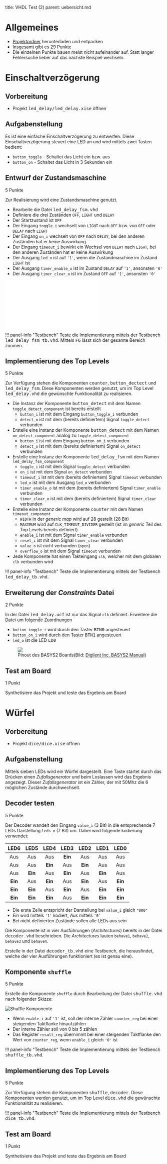 title: VHDL Test (2)
parent: uebersicht.md

# Allgemeines
* [Projektordner]({filename}vhdl_test_2.compress) herunterladen und entpacken
* Insgesamt gibt es <span class="badge">29 Punkte</span>
* Die einzelnen Punkte bauen meist nicht aufeinander auf. Statt langer Fehlersuche lieber auf das nächste Beispiel wechseln.

# Einschaltverzögerung
## Vorbereitung
* Projekt <tt>led_delay/led_delay.xise</tt> öffnen

## Aufgabenstellung
Es ist eine einfache Einschaltverzögerung zu entwerfen. Diese Einschaltverzögerung steuert eine LED an und wird mittels zwei Tasten
bedient:

* `button_toggle` - Schaltet das Licht ein bzw. aus
* `button_on` - Schaltet das Licht in 3 Sekunden ein

## Entwurf der Zustandsmaschine 
<span class="badge">5 Punkte</span>

Zur Realisierung wird eine Zustandsmaschine genutzt.

* Bearbeite die Datei <tt>led_delay_fsm.vhd</tt>
* Definiere die drei Zuständen `OFF`, `LIGHT` und `DELAY`
* Der Startzustand ist `OFF`
* Der Eingang `toggle_i` wechselt von `LIGHT` nach `OFF` bzw. von `OFF` oder `DELAY` nach `LIGHT`
* Der Eingang `on_i` wechselt von `OFF` nach `DELAY`, bei den anderen Zuständen hat er keine Auswirkung
* Der Eingang `timeout_i` bewirkt ein Wechsel von `DELAY` nach `LIGHT`, bei den anderen Zuständen hat er keine Auswirkung
* Der Ausgang `led_o` ist auf `'1'`, wenn die Zustandmaschine im Zustand `LIGHT` ist
* Der Ausgang `timer_enable_o` ist im Zustand `DELAY` auf `'1'`, ansonsten `'0'`
* Der Ausgang `timer_clear_o` ist im Zustand `OFF` auf `'1'`, ansonsten `'0'`

![FSM für Lichtsteuerung]({filename}test2_led_delay_fsm.svg.tex)

!!! panel-info "Testbench"
    Teste die Implementierung mittels der Testbench <tt>led_delay_fsm_tb.vhd</tt>. Mittels <kbd>F6</kbd> lässt sich
    der gesamte Bereich zoomen.

## Implementierung des Top Levels
<span class="badge">5 Punkte</span>

Zur Verfügung stehen die Komponenten <tt>counter</tt>, <tt>button_dectect</tt> und <tt>led_delay_fsm</tt>. Diese
Komponenten werden genutzt, um im Top Level <tt>led_delay.vhd</tt> die gewünschte Funktionalität zu realisieren.

* Die Instanz der Komponente <tt>button_detect</tt> mit dem Namen `toggle_detect_component` ist bereits erstellt
    * `button_i` ist mit dem Eingang `button_toggle_i` verbunden
    * `detect_o` ist mit dem (bereits definiertem) Signal `toggle_detect` verbunden
* Erstelle eine Instanz der Komponente <tt>button_detect</tt> mit dem Namen `on_detect_component` analog zu `toggle_detect_component`
    * `button_i` ist mit dem Eingang `button_on_i` verbunden
    * `detect_o` ist mit dem (bereits definiertem) Signal `on_detect` verbunden
* Erstelle eine Instanz der Komponente <tt>led_delay_fsm</tt> mit dem Namen `led_delay_fsm_component`
    * `toggle_i` ist mit dem Signal `toggle_detect` verbunden
    * `on_i` ist mit dem Signal `on_detect` verbunden
    * `timeout_i` ist mit dem (bereits definiertem) Signal `timeout` verbunden
    * `led_o` ist mit dem Ausgang `led_o` verbunden
    * `timer_enable_o` ist mit dem (bereits definiertem) Signal `timer_enable` verbunden
    * `timer_clear_o` ist mit dem (bereits definiertem) Signal `timer_clear` verbunden
* Erstelle eine Instanz der Komponente <tt>counter</tt> mit dem Namen `timeout_component`
    * `WIDTH` in der *generic map* wird auf 28 gestellt (28 Bit)
    * `MAXIMUM` wird auf `CLK_TIMEOUT_DIVIDER` gestellt (ist im *generic* Teil des Top Levels bereits definiert)
    * `enable_i` ist mit dem Signal `timer_enable` verbunden
    * `reset_i` ist mit dem Signal `timer_clear` verbunden
    * `value_o` ist nicht verbunden (`open`)
    * `overflow_o` ist mit dem Signal `timeout` verbunden
* Jede Komponente hat einen Takteingang `clk`, welcher mit dem globalen `clk` verbunden wird

!!! panel-info "Testbench"
    Teste die Implementierung mittels der Testbench <tt>led_delay_tb.vhd</tt>.

## Erweiterung der *Constraints* Datei
<span class="badge">2 Punkte</span>

In der Datei <tt>led_delay.ucf</tt> ist nur das Signal `clk` definiert. Erweitere die Datei um folgende Zuordnungen

* `button_toggle_i` wird durch den Taster <tt>BTN0</tt> angesteuert
* `button_on_i` wird durch den Taster <tt>BTN1</tt> angesteuert
* `led_o` ist die LED <tt>LD0</tt>

<figure><img src="{filename}../basys2_pinout.svg"><figcaption>Pinout des BASYS2 Boards(Bild: <a href="http://www.digilentinc.com/Products/Detail.cfm?NavPath=2,400,790&Prod=BASYS2">Digilent Inc. BASYS2 Manual</a>)</figcaption></figure>

## Test am Board
<span class="badge">1 Punkt</span>

Synthetisiere das Projekt und teste das Ergebnis am Board

# Würfel
## Vorbereitung
* Projekt <tt>dice/dice.xise</tt> öffnen

## Aufgabenstellung
Mittels sieben LEDs wird ein Würfel dargestellt. Eine Taste startet durch das Drücken einen *Zufallsgenerator* und beim
Loslassen wird das Ergebnis angezeigt. Dieser *Zufallsgenerator* ist ein Zähler, der mit 50Mhz die 6 möglichen Zustände
durchwechselt.

## Decoder testen
<span class="badge">5 Punkte</span>

Der Decoder wandelt den Eingang `value_i` (3 Bit) in die entsprechende 7 LEDs Darstellung `leds_o` (7 Bit) um. Dabei
wird folgende kodierung verwendet:

LED6|LED5|LED4|LED3|LED2|LED1|LED0
:-:|:-:|:-:|:-:|:-:|:-:|:-:
Aus|Aus|Aus|**Ein**|Aus|Aus|Aus
Aus|Aus|**Ein**|Aus|**Ein**|Aus|Aus
Aus|**Ein**|Aus|**Ein**|Aus|**Ein**|Aus
**Ein**|Aus|**Ein**|Aus|**Ein**|Aus|**Ein**
**Ein**|**Ein**|Aus|**Ein**|Aus|**Ein**|**Ein**
**Ein**|**Ein**|**Ein**|Aus|**Ein**|**Ein**|**Ein**

* Die erste Zeile entspricht der Darstellung bei `value_i` gleich `"000"`
* *Ein* wird mittels `'1'` kodiert, *Aus* mittels `'0'`
* Bei nicht definierten Zustände sollen alle LEDs aus sein

Die Komponente ist in vier Ausführungen (*Architectures*) bereits in der Datei <tt>decoder.vhd</tt> beschrieben. Die
*Architectures* lauten `behave1`, `behave2`, `behave3` und `behave4`.

Erstelle in der Datei <tt>decoder_tb.vhd</tt> eine Testbench, die herausfindet, welche der vier Ausführungen
funktioniert (es ist genau eine).

## Komponente `shuffle`
<span class="badge">5 Punkte</span>

Erstelle die Komponente `shuffle` durch Bearbeitung der Datei <tt>shuffle.vhd</tt> nach folgender Skizze:

![Shuffle Komponente]({filename}test2_shuffle.jpg)

* Wenn `enable_i` auf `'1'` ist, soll der interne Zähler `counter_reg` bei einer steigenden Taktflanke hinaufzählen
* Der interne Zähler soll von 0 bis 5 zählen
* Das Register `result_reg` übernimmt bei einer steigenden Taktflanke den Wert von `counter_reg`, wenn `enable_i` gleich `'0'` ist

!!! panel-info "Testbench"
    Teste die Implementierung mittels der Testbench <tt>shuffle_tb.vhd</tt>.

## Implementierung des Top Levels
<span class="badge">5 Punkte</span>

Zur Verfügung stehen die Komponenten <tt>shuffle</tt>, <tt>decoder</tt>. Diese
Komponenten werden genutzt, um im Top Level <tt>dice.vhd</tt> die gewünschte Funktionalität zu realisieren.

!!! panel-info "Testbench"
    Teste die Implementierung mittels der Testbench <tt>dice_tb.vhd</tt>.

## Test am Board
<span class="badge">1 Punkt</span>

Synthetisiere das Projekt und teste das Ergebnis am Board

